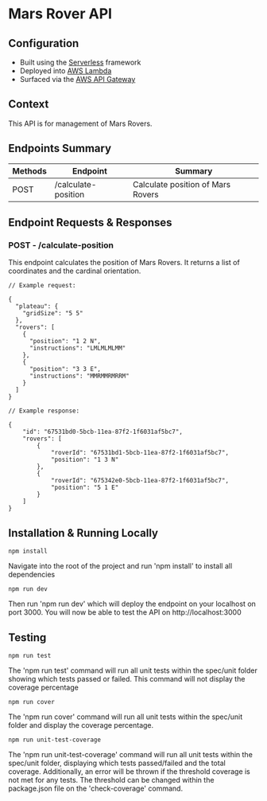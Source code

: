 # Mars Rover API

## Configuration

- Built using the [Serverless](https://serverless.com/) framework
- Deployed into [AWS Lambda](https://aws.amazon.com/api-gateway/)
- Surfaced via the [AWS API Gateway](https://aws.amazon.com/api-gateway/)

## Context

This API is for management of Mars Rovers.

## Endpoints Summary

| Methods | Endpoint                    | Summary                           |
| ------- | --------------------------- | --------------------------------- |
| POST    | /calculate-position         | Calculate position of Mars Rovers |

## Endpoint Requests & Responses

### POST - /calculate-position

This endpoint calculates the position of Mars Rovers. It returns a list of coordinates and the cardinal orientation.

```
// Example request:

{
  "plateau": {
    "gridSize": "5 5"
  },
  "rovers": [
    {
      "position": "1 2 N",
      "instructions": "LMLMLMLMM"
    },
    { 
      "position": "3 3 E",
      "instructions": "MMRMMRMRRM"
    }
  ]
}
```

```
// Example response:

{
    "id": "67531bd0-5bcb-11ea-87f2-1f6031af5bc7",
    "rovers": [
        {
            "roverId": "67531bd1-5bcb-11ea-87f2-1f6031af5bc7",
            "position": "1 3 N"
        },
        {
            "roverId": "675342e0-5bcb-11ea-87f2-1f6031af5bc7",
            "position": "5 1 E"
        }
    ]
}
```

## Installation & Running Locally

```
npm install
```

Navigate into the root of the project and run 'npm install' to install all dependencies

```
npm run dev
```

Then run 'npm run dev' which will deploy the endpoint on your localhost on port 3000.
You will now be able to test the API on http://localhost:3000

## Testing

```
npm run test
```

The 'npm run test' command will run all unit tests within the spec/unit folder showing which tests passed or failed.
This command will not display the coverage percentage

```
npm run cover
```

The 'npm run cover' command will run all unit tests within the spec/unit folder and display the coverage percentage.

```
npm run unit-test-coverage
```

The 'npm run unit-test-coverage' command will run all unit tests within the spec/unit folder, displaying which tests passed/failed and the total coverage. Additionally, an error will be thrown if the threshold coverage is not met for any tests. The threshold can be changed within the package.json file on the 'check-coverage' command.